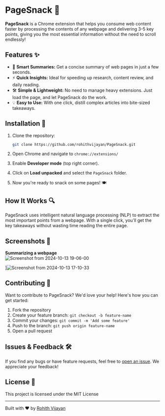 # PageSnack 🍪

**PageSnack** is a Chrome extension that helps you consume web content faster by processing the contents of any webpage and delivering 3-5 key points, giving you the most essential information without the need to scroll endlessly!


## Features ✨

- 🧠 **Smart Summaries:** Get a concise summary of web pages in just a few seconds.
- ⚡ **Quick Insights:** Ideal for speeding up research, content review, and daily reading.
- 🛠️ **Simple & Lightweight:** No need to manage heavy extensions. Just load the page, and let PageSnack do the work.
- 💡 **Easy to Use:** With one click, distill complex articles into bite-sized takeaways.

## Installation 🚀

1. Clone the repository:
    ```bash
    git clone https://github.com/rohithvijayan/PageSnack.git
    ```

2. Open Chrome and navigate to `chrome://extensions/`

3. Enable **Developer mode** (top right corner).

4. Click on **Load unpacked** and select the `PageSnack` folder.

5. Now you're ready to snack on some pages! 🍽️

## How It Works 🔍

PageSnack uses intelligent natural language processing (NLP) to extract the most important points from a webpage. With a single click, you'll get the key takeaways without wasting time reading the entire page.

## Screenshots 📸

                                                                                 
**Summarizing a webpage**  
![Screenshot from 2024-10-13 19-06-00](https://github.com/user-attachments/assets/342bd036-7c8f-4be4-9d9a-942cfa9023f2)
                                          
        
]![Screenshot from 2024-10-13 17-10-33](https://github.com/user-attachments/assets/9f2db7b6-f237-4953-bea9-abb2fef47e60)

## Contributing 🤝                                                                                    
      
                
Want to contribute to PageSnack? We'd love your help! Here's how you can get started:                      
    
1. Fork the repository        
2. Create your feature branch: `git checkout -b feature-name`        
3. Commit your changes: `git commit -m 'Add some feature'`                                            
4. Push to the branch: `git push origin feature-name`
5. Open a pull request


## Issues & Feedback 🛠️

If you find any bugs or have feature requests, feel free to [open an issue](https://github.com/rohithvijayan/PageSnack/issues). We appreciate your feedback!

## License 📝

This project is licensed under the MIT License 

---

Built with ❤️ by [Rohith Vijayan](https://github.com/rohithvijayan)

